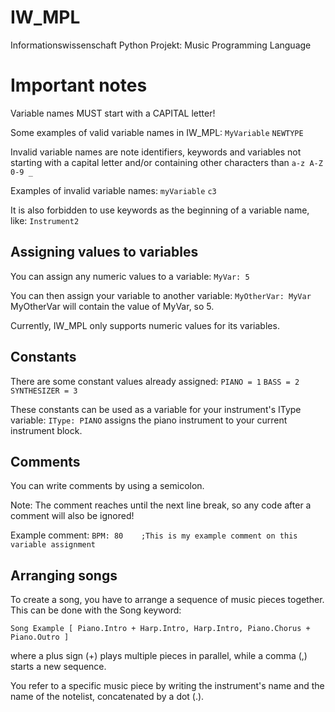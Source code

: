 # IW_MPL
Informationswissenschaft Python Projekt: Music Programming Language

Important notes
===============
Variable names MUST start with a CAPITAL letter!

Some examples of valid variable names in IW_MPL:
`MyVariable`
`NEWTYPE`

Invalid variable names are note identifiers, keywords and variables not starting with a capital letter and/or containing
other characters than `a-z A-Z 0-9 _`

Examples of invalid variable names:
`myVariable`
`c3`

It is also forbidden to use keywords as the beginning of a variable name, like:
`Instrument2`

## Assigning values to variables
You can assign any numeric values to a variable:
`MyVar: 5`

You can then assign your variable to another variable:
`MyOtherVar: MyVar`
MyOtherVar will contain the value of MyVar, so 5.

Currently, IW_MPL only supports numeric values for its variables.

## Constants
There are some constant values already assigned:
`PIANO = 1`
`BASS = 2`
`SYNTHESIZER = 3`

These constants can be used as a variable for your instrument's IType variable:
`IType: PIANO`
assigns the piano instrument to your current instrument block.

## Comments
You can write comments by using a semicolon.

Note: The comment reaches until the next line break, so any
code after a comment will also be ignored!

Example comment:
`BPM: 80    ;This is my example comment on this variable assignment`

## Arranging songs
To create a song, you have to arrange a sequence of music pieces together. This can be done with the Song keyword:

`Song Example [
    Piano.Intro + Harp.Intro, Harp.Intro, Piano.Chorus + Piano.Outro
]`

where a plus sign (+) plays multiple pieces in parallel, while a comma (,) starts a new sequence.

You refer to a specific music piece by writing the instrument's name and the name of the notelist, concatenated by a dot (.).
